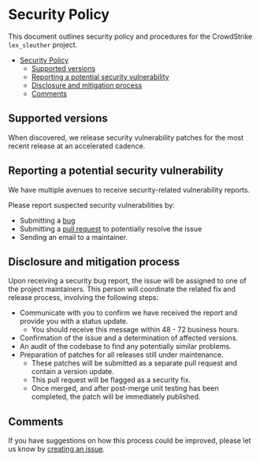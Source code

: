 # Security Policy

This document outlines security policy and procedures for the CrowdStrike `lex_sleuther` project.

- [Security Policy](#security-policy)
  - [Supported versions](#supported-versions)
  - [Reporting a potential security vulnerability](#reporting-a-potential-security-vulnerability)
  - [Disclosure and mitigation process](#disclosure-and-mitigation-process)
  - [Comments](#comments)

## Supported versions

When discovered, we release security vulnerability patches for the most recent release at an accelerated cadence.

## Reporting a potential security vulnerability

We have multiple avenues to receive security-related vulnerability reports.

Please report suspected security vulnerabilities by:

+ Submitting a [bug](https://github.com/CrowdStrike/lex_sleuther/issues)
+ Submitting a [pull request](https://github.com/CrowdStrike/lex_sleuther/pulls) to potentially resolve the issue
+ Sending an email to a maintainer.

## Disclosure and mitigation process

Upon receiving a security bug report, the issue will be assigned to one of the project maintainers. This person will coordinate the related fix and release
process, involving the following steps:

+ Communicate with you to confirm we have received the report and provide you with a status update.
  + You should receive this message within 48 - 72 business hours.
+ Confirmation of the issue and a determination of affected versions.
+ An audit of the codebase to find any potentially similar problems.
+ Preparation of patches for all releases still under maintenance.
  + These patches will be submitted as a separate pull request and contain a version update.
  + This pull request will be flagged as a security fix.
  + Once merged, and after post-merge unit testing has been completed, the patch will be immediately published.

## Comments

If you have suggestions on how this process could be improved, please let us know by [creating an issue](https://github.com/CrowdStrike/lex_sleuther/issues).
